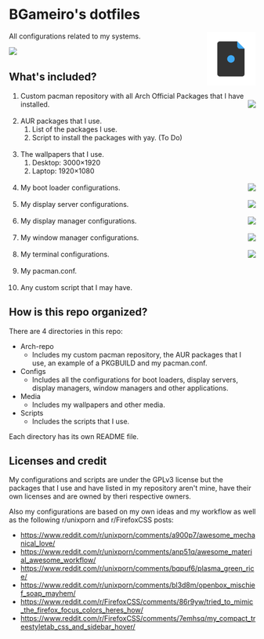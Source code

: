 # BGameiro's dotfiles

<img align="right" width="100" height="auto" src="dotfiles-logo.png">

All configurations related to my systems.

[<img src="https://img.shields.io/github/contributors/BGameiro76/dotfiles.svg?label=Contributors" />](https://github.com/BGameiro76/dotfiles/graphs/contributors)

## What's included?

1.  Custom pacman repository with all Arch Official Packages that I have installed.
[<img align="right" src="https://img.shields.io/github/release/BGameiro76/dotfiles.svg" />](https://github.com/BGameiro76/dotfiles/releases/latest)
<br><br>
2.  AUR packages that I use.
    1.  List of the packages I use.
    2.  Script to install the packages with yay. (To Do)
<br><br>
3.  The wallpapers that I use.
    1.  Desktop: 3000×1920
    2.  Laptop: 1920×1080
<br><br>
4.  My boot loader configurations.
[<img align="right" src="https://img.shields.io/badge/Boot loader-systemd boot-blue.svg" />]()
<br><br>
5.  My display server configurations.
[<img align="right" src="https://img.shields.io/badge/Display server-Xorg-blue.svg" />]()
<br><br>
6.  My display manager configurations.
[<img align="right" src="https://img.shields.io/badge/Display manager-LightDM-blue.svg" />]()
<br><br>
7.  My window manager configurations.
[<img align="right" src="https://img.shields.io/badge/Window manager-AwesomeWM-blue.svg" />]()
<br><br>
8.  My terminal configurations.
[<img align="right" src="https://img.shields.io/badge/Terminal-urxvt + fish-blue.svg" />]()
<br><br>
9.  My pacman.conf.
<br><br>
10.  Any custom script that I may have.

## How is this repo organized?

There are 4 directories in this repo:
*   Arch-repo
    *   Includes my custom pacman repository, the AUR packages that I use, an example of a PKGBUILD and my pacman.conf.
*   Configs
    *   Includes all the configurations for boot loaders, display servers, display managers, window managers and other applications.
*   Media
    *   Includes my wallpapers and other media.
*   Scripts
    *   Includes the scripts that I use.

Each directory has its own README file.

## Licenses and credit

My configurations and scripts are under the GPLv3 license but the packages that I use and have listed in my repository aren't mine, have their own licenses and are owned by theri respective owners.

Also my configurations are based on my own ideas and my workflow as well as the following r/unixporn and r/FirefoxCSS posts:

*   https://www.reddit.com/r/unixporn/comments/a900p7/awesome_mechanical_love/
*   https://www.reddit.com/r/unixporn/comments/anp51q/awesome_material_awesome_workflow/
*   https://www.reddit.com/r/unixporn/comments/bqpuf6/plasma_green_rice/
*   https://www.reddit.com/r/unixporn/comments/bl3d8m/openbox_mischief_soap_mayhem/
*   https://www.reddit.com/r/FirefoxCSS/comments/86r9yw/tried_to_mimic_the_firefox_focus_colors_heres_how/
*   https://www.reddit.com/r/FirefoxCSS/comments/7emhsq/my_compact_treestyletab_css_and_sidebar_hover/